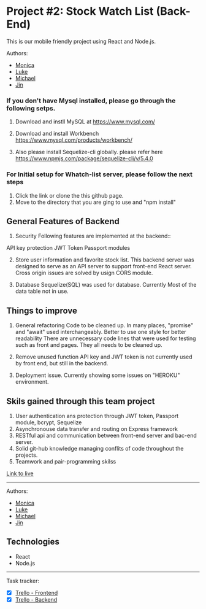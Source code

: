 

# Project #2: Stock Watch List (Back-End)
This is our mobile friendly project using React and Node.js.

Authors:
* [Monica](https://github.com/monicamendesmontanha)
* [Luke](https://github.com/LukeAnton)
* [Michael](https://github.com/Michaelfov)
* [Jin](https://github.com/edgarjin88)




### If you don't have Mysql installed, please go through the following setps. 

1. Download and instll MySQL at https://www.mysql.com/

2. Download and install Workbench https://www.mysql.com/products/workbench/

3. Also please install Sequelize-cli globally. please refer here https://www.npmjs.com/package/sequelize-cli/v/5.4.0


### For Initial setup for Whatch-list server, please follow the next steps

1. Click the link or clone the this github page. 
2. Move to the directory that you are ging to use and "npm install"



## General Features of Backend 

1. Security
Following features are implemented at the backend::

API key protection
JWT Token
Passport modules 

2. Store user information and favorite stock list. 
This backend server was designed to serve as an API server to support front-end React server.
Cross origin issues are solved by usign CORS module. 


3. Database
Sequelize(SQL) was used for database. 
Currently Most of the data table not in use. 



## Things to improve

1. General refactoring
Code to be cleaned up.
In many places, "promise" and "await" used interchangeably. Better to use one style for better readability
There are unnecessary code lines that were used for testing such as front and pages. They all needs to be cleaned up. 

2. Remove unused function 
API key and JWT token is not currently used by front end, but still in the backend. 

3. Deployment issue. 
Currently showing some issues on "HEROKU" environment. 



## Skils gained through this team project
1. User authentication ans protection through JWT token, Passport module, bcrypt, Sequelize
2. Asynchronouse data transfer and routing on Express framework 
3. RESTful api and communication between front-end server and bac-end server. 
4. Solid git-hub knowledge managing conflits of code throughout the projects. 
5. Teamwork and pair-programming skilss 


[Link to live](https://monicamendesmontanha.github.io/watchlist-stocks-client)


---
Authors:
* [Monica](https://github.com/monicamendesmontanha)
* [Luke](https://github.com/LukeAnton)
* [Michael](https://github.com/Michaelfov)
* [Jin](https://github.com/edgarjin88)


## Technologies

* React
* Node.js
---

Task tracker:
- [x] [Trello - Frontend](https://trello.com/b/DO7AKhNq/watchlist-stocks-frontend)
- [x] [Trello - Backend](https://trello.com/b/TlYUzceT/watchlist-stocks-backend)
